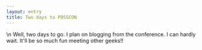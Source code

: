 ```yaml
---
layout: entry
title: Two days to POSSCON
---
```


\n    Well, two days to go. I plan on blogging from the conference. I can hardly wait. It'll be so much fun meeting other geeks!!
  
